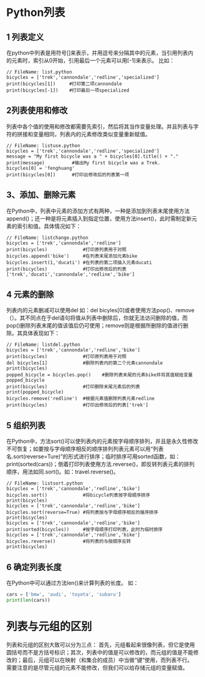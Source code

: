 # Python列表
## 1 列表定义
在python中列表是用符号[]来表示，并用逗号来分隔其中的元素，当引用列表内的元素时，索引从0开始，引用最后一个元素可以用[-1]来表示。
比如：
```pyhon
// FileName: list.python
bicycles = ['trek','cannondale','redline','specialized']
print(bicycles[1])     #打印第二项cannondale
print(bicycles[-1])    #打印最后一项specialized
```

## 2列表使用和修改
列表中各个值的使用和修改都需要先索引，然后将其当作变量处理。并且列表与字符的拼接和变量相同，列表内的元素修改类似变量重新赋值。
```pyhon
// FileName: listuse.python
bicycles = ['trek','cannondale','redline','specialized']
message = "My first bicycle was a " + bicycles[0].title() + "."
print(message)          #输出My first bicycle was a Trek.
bicycles[0] = 'fenghuang'
print(bicycles[0])      #打印出修改后的列表第一项
```
## 3、添加、删除元素
在Python中，列表中元素的添加方式有两种，一种是添加到列表末尾使用方法append()；还一种是将元素插入到指定位置，使用方法insert()，此时需制定新元素的索引和值。具体情况如下：
```pyhon
// FileName: listchange.python
bicycles = ['trek','cannondale','redline']
print(bicycles)             #打印原列表用于对照
bicycles.append('bike')     #在列表末尾添加元素bike
bicycles.insert(1,'ducati') #在列表的第二项插入元素ducati
print(bicycles)             #打印出修改后的列表['trek','ducati','cannondale','redline','bike']
```
## 4 元素的删除
列表内的元素删减可以使用del 如：del bicyles[0]或者使用方法pop()、remove（）。其不同点在于del语句将值从列表中删除后，你就无法访问删除的值，而pop()删除列表末尾的值该值后仍可使用；remove则是根据所删除的值进行删除。其具体表现如下：
```pyhon
// FileName: listdel.python
bicycles = ['trek','cannondale','redline','bike']
print(bicycles)             #打印原列表用于对照
del bicycles[1]             #删除列表内的第二个元素cannondale
print(bicycles)             
popped_bicycle = bicycles.pop()    #删除列表末尾的元素bike并将其值赋给变量popped_bicycle
print(bicycles)             #打印删除末尾元素后的列表
print(popped_bicycle)
bicycles.remove('redline')  #根据元素值删除列表元素redline
print(bicycles)             #打印出修改后的列表['trek']
```
## 5 组织列表
在Python中，方法sort()可以使列表内的元素按字母顺序排列，并且是永久性修改不可恢复；如要按与字母顺序相反的顺序排列列表元素可以用“列表名.sort(reverse=Ture)”的形式进行排序；临时排序可用sorted函数，如：print(sorted(cars))；倒着打印列表使用方法.reverse()，即反转列表元素的排列顺序，用法如同.sort()。如：travel.reverse()。
```pyhon
// FileName: listsort.python
bicycles = ['trek','cannondale','redline','bike']
bicycles.sort()             #将bicycle列表按字母顺序排序
print(bicycles)             
bicycles = ['trek','cannondale','redline','bike']
bicycles.sort(reverse=True) #将列表按与字母顺序相反的循序排序
print(bicycles)
bicycles = ['trek','cannondale','redline','bike']
print(sorted(bicycles))     #按字母顺序打印列表，此时为临时排序
bicycles = ['trek','cannondale','redline','bike']
bicycles.reverse()          #将列表的与按顺序反转
print(bicycles)
```
## 6 确定列表长度
在Python中可以通过方法len()来计算列表的长度。
如：
```python
cars = ['bmw', 'audi', 'toyota', 'subaru']
print(len(cars))
```
# 列表与元组的区别
列表和元组的区别大致可以分为三点：
首先，元组看起来很像列表，但它是使用圆括号而不是方括号标识；其次，列表中的值是可以修改的，而元组的值是不能修改的；最后，元组可以在映射（和集合的成员）中当做“键”使用，而列表不行。
需要注意的是尽管元组的元素不能修改，但我们可以给存储元组的变量赋值。
